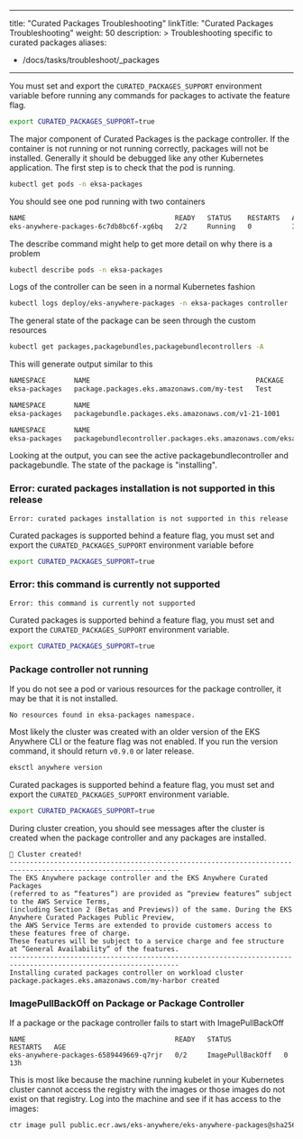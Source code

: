 
---
title: "Curated Packages Troubleshooting"
linkTitle: "Curated Packages Troubleshooting"
weight: 50
description: >
  Troubleshooting specific to curated packages
aliases:
   - /docs/tasks/troubleshoot/_packages
---


You must set and export the `CURATED_PACKAGES_SUPPORT` environment variable before running any commands for packages to activate the feature flag.

```bash
export CURATED_PACKAGES_SUPPORT=true
```

The major component of Curated Packages is the package controller. If the container is not running or not running correctly, packages will not be installed. Generally it should be debugged like any other Kubernetes application. The first step is to check that the pod is running.
```bash
kubectl get pods -n eksa-packages
```

You should see one pod running with two containers
```bash
NAME                                     READY   STATUS    RESTARTS   AGE
eks-anywhere-packages-6c7db8bc6f-xg6bq   2/2     Running   0          3m35s
```

The describe command might help to get more detail on why there is a problem
```bash
kubectl describe pods -n eksa-packages
```

Logs of the controller can be seen in a normal Kubernetes fashion
```bash
kubectl logs deploy/eks-anywhere-packages -n eksa-packages controller
```

The general state of the package can be seen through the custom resources
```bash
kubectl get packages,packagebundles,packagebundlecontrollers -A
```

This will generate output similar to this
```bash
NAMESPACE       NAME                                         PACKAGE   AGE     STATE        CURRENTVERSION   TARGETVERSION                                                   DETAIL
eksa-packages   package.packages.eks.amazonaws.com/my-test   Test      2m33s   installing                    v0.1.1-8b3810e1514b7432e032794842425accc837757a-helm (latest)   loading helm chart my-test: locating helm chart oci://public.ecr.aws/l0g8r8j6/hello-eks-anywhere tag sha256:64ea03b119d2421f9206252ff4af4bf7cdc2823c343420763e0e6fc20bf03b68: failed to download "oci://public.ecr.aws/l0g8r8j6/hello-eks-anywhere" at version "v0.1.1-8b3810e1514b7432e032794842425accc837757a-helm"

NAMESPACE       NAME                                                   STATE
eksa-packages   packagebundle.packages.eks.amazonaws.com/v1-21-1001    active

NAMESPACE       NAME                                                                                 STATE
eksa-packages   packagebundlecontroller.packages.eks.amazonaws.com/eksa-packages-bundle-controller   active
```

Looking at the output, you can see the active packagebundlecontroller and packagebundle. The state of the package is "installing".

### Error: curated packages installation is not supported in this release

```
Error: curated packages installation is not supported in this release
```
Curated packages is supported behind a feature flag, you must set and export the `CURATED_PACKAGES_SUPPORT` environment variable before 

```bash
export CURATED_PACKAGES_SUPPORT=true
```

### Error: this command is currently not supported

```
Error: this command is currently not supported
```

Curated packages is supported behind a feature flag, you must set and export the `CURATED_PACKAGES_SUPPORT` environment variable.

```bash
export CURATED_PACKAGES_SUPPORT=true
```

### Package controller not running
If you do not see a pod or various resources for the package controller, it may be that it is not installed.

```
No resources found in eksa-packages namespace.
```

Most likely the cluster was created with an older version of the EKS Anywhere CLI or the feature flag was not enabled. If you run the version command, it should return `v0.9.0` or later release.

```bash
eksctl anywhere version
```
Curated packages is supported behind a feature flag, you must set and export the `CURATED_PACKAGES_SUPPORT` environment variable.

```bash
export CURATED_PACKAGES_SUPPORT=true
```

During cluster creation, you should see messages after the cluster is created when the package controller and any packages are installed.

```
🎉 Cluster created!
----------------------------------------------------------------------------------------------------------------
The EKS Anywhere package controller and the EKS Anywhere Curated Packages
(referred to as “features”) are provided as “preview features” subject to the AWS Service Terms,
(including Section 2 (Betas and Previews)) of the same. During the EKS Anywhere Curated Packages Public Preview,
the AWS Service Terms are extended to provide customers access to these features free of charge.
These features will be subject to a service charge and fee structure at ”General Availability“ of the features.
----------------------------------------------------------------------------------------------------------------
Installing curated packages controller on workload cluster
package.packages.eks.amazonaws.com/my-harbor created
```

### ImagePullBackOff on Package or Package Controller

If a package or the package controller fails to start with ImagePullBackOff

```
NAME                                     READY   STATUS             RESTARTS   AGE
eks-anywhere-packages-6589449669-q7rjr   0/2     ImagePullBackOff   0          13h
```

This is most like because the machine running kubelet in your Kubernetes cluster cannot access the registry with the images or those images do not exist on that registry. Log into the machine and see if it has access to the images:

```bash
ctr image pull public.ecr.aws/eks-anywhere/eks-anywhere-packages@sha256:whateveritis
```

